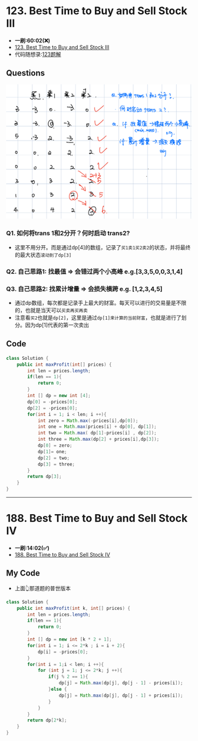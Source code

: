 # 123. Best Time to Buy and Sell Stock III
* **一刷:60:02(❌)**
* [123. Best Time to Buy and Sell Stock III](https://leetcode.com/problems/best-time-to-buy-and-sell-stock-iii/description/)
* 代码随想录:[123题解](https://github.com/youngyangyang04/leetcode-master/blob/master/problems/0123.%E4%B9%B0%E5%8D%96%E8%82%A1%E7%A5%A8%E7%9A%84%E6%9C%80%E4%BD%B3%E6%97%B6%E6%9C%BAIII.md)
## Questions
![image](https://github.com/TomasZhu0321/LeetCode_Algorithm/blob/main/Chapter9_DP/img/123.jpg)
### Q1. 如何将trans 1和2分开？何时启动 trans2?
* 这里不用分开。而是通过dp[4]的数组，记录了`买1卖1买2卖2`的状态，并将最终的最大状态`滚动到了dp[3]`
### Q2. 自己思路1: 找最值 => 会错过两个小高峰 e.g.[3,3,5,0,0,3,1,4]
### Q3. 自己思路2: 找累计增量 => 会损失横跨 e.g. [1,2,3,4,5]
* 通过dp数组，每次都是记录手上最大的财富。每天可以进行的交易量是不限的，也就是当天可以`买卖再买再卖`
* 注意看`买2`也就是`dp[2]`，这里是通过`dp[1]来计算的当前财富`，也就是进行了划分。因为dp[1]代表的第一次卖出

## Code
```java
class Solution {
    public int maxProfit(int[] prices) {
        int len = prices.length;
        if(len == 1){
            return 0;
        }
        int [] dp = new int [4];
        dp[0] = -prices[0];
        dp[2] = -prices[0];
        for(int i = 1; i < len; i ++){
            int zero = Math.max(-prices[i],dp[0]);
            int one = Math.max(prices[i] + dp[0], dp[1]);
            int two = Math.max( dp[1]-prices[i] , dp[2]);
            int three = Math.max(dp[2] + prices[i],dp[3]);
            dp[0] = zero;
            dp[1]= one;
            dp[2] = two;
            dp[3] = three;
        }
        return dp[3];
    }
}
```
***
# 188. Best Time to Buy and Sell Stock IV
* **一刷:14:02(✅)**
* [188. Best Time to Buy and Sell Stock IV](https://leetcode.com/problems/best-time-to-buy-and-sell-stock-iv/description/)

## My Code
* 上面👆那道题的普世版本
```java
class Solution {
    public int maxProfit(int k, int[] prices) {
        int len = prices.length;
        if(len == 1){
            return 0;
        }
        int [] dp = new int [k * 2 + 1];
        for(int i = 1; i <= 2*k ; i = i + 2){
            dp[i] = -prices[0];
        }
        for(int i = 1;i < len; i ++){
            for (int j = 1; j <= 2*k; j ++){
                if(j % 2 == 1){
                    dp[j] = Math.max(dp[j], dp[j - 1] - prices[i]);
                }else {
                    dp[j] = Math.max(dp[j], dp[j - 1] + prices[i]);
                }
            }
        }
        return dp[2*k];
    }
}
```